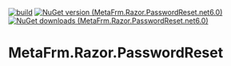 [![build](https://github.com/MetaFrm/MetaFrm.Razor.PasswordReset/actions/workflows/build.yml/badge.svg)](https://github.com/MetaFrm/MetaFrm.Razor.PasswordReset/actions/workflows/build.yml)
[![NuGet version (MetaFrm.Razor.PasswordReset.net6.0)](https://img.shields.io/nuget/v/MetaFrm.Razor.PasswordReset.net6.0)](https://www.nuget.org/packages/MetaFrm.Razor.PasswordReset.net6.0/)
[![NuGet downloads (MetaFrm.Razor.PasswordReset.net6.0)](https://img.shields.io/nuget/dt/MetaFrm.Razor.PasswordReset.net6.0)](https://www.nuget.org/packages/MetaFrm.Razor.PasswordReset.net6.0/)

# MetaFrm.Razor.PasswordReset